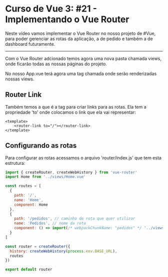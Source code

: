 # Curso de Vue 3: #21 - Implementando o Vue Router
Neste vídeo vamos implementar o Vue Router no nosso projeto de #Vue, para poder gerenciar as rotas da aplicação, a de pedido e também a de dashboard futuramente.

------



Com o Vue Router adcionado temos agora uma nova pasta chamada views, onde ficarão todas as nossas páginas do projeto.

No nosso App.vue terá agora uma tag chamada <router-view /> onde serão renderizadas nossas views. 

## Router Link
Também temos a <router-link> que é a tag para criar links para as rotas. Ela tem a propriedade 'to' onde colocamos o link que ela vai representar:
~~~vue
<template>
    <router-link to="/"></router-link>
</template>
~~~

## Configurando as rotas
Para configurar as rotas acessamos o arquivo 'router/index.js' que tem esta estrutura:
~~~js
import { createRouter, createWebHistory } from 'vue-router'
import Home from '../views/Home.vue'

const routes = [
  {
    path: '/',
    name: 'Home',
    component: Home
  },
  {
    path: '/pedidos', // caminho de rota que quer utilizar
    name: 'Pedidos', // nome da rota
    component: () => import(/* webpackChunkName: "pedidos" */ '../views/Pedidos.vue') // importa o componente que vai ser renderizado na rota
  }
]

const router = createRouter({
  history: createWebHistory(process.env.BASE_URL),
  routes
})

export default router
~~~